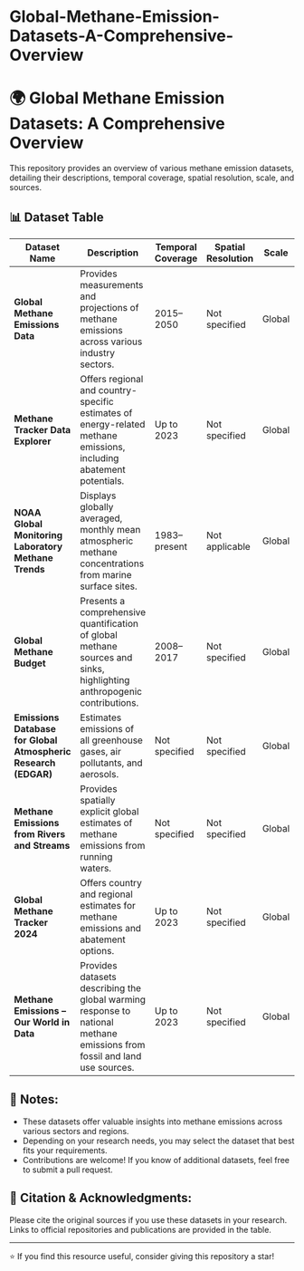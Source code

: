 # Global-Methane-Emission-Datasets-A-Comprehensive-Overview

# 🌍 Global Methane Emission Datasets: A Comprehensive Overview

This repository provides an overview of various methane emission datasets, detailing their descriptions, temporal coverage, spatial resolution, scale, and sources.

## 📊 Dataset Table

| Dataset Name | Description | Temporal Coverage | Spatial Resolution | Scale | Source |
|--------------|-------------|-------------------|--------------------|-------|--------|
| **Global Methane Emissions Data** | Provides measurements and projections of methane emissions across various industry sectors. | 2015–2050 | Not specified | Global | [Global Methane Initiative](https://globalmethane.org/methane-emissions-data.aspx) |
| **Methane Tracker Data Explorer** | Offers regional and country-specific estimates of energy-related methane emissions, including abatement potentials. | Up to 2023 | Not specified | Global | [International Energy Agency](https://www.iea.org/data-and-statistics/data-tools/methane-tracker-data-explorer) |
| **NOAA Global Monitoring Laboratory Methane Trends** | Displays globally averaged, monthly mean atmospheric methane concentrations from marine surface sites. | 1983–present | Not applicable | Global | [NOAA Global Monitoring Laboratory](https://gml.noaa.gov/ccgg/trends_ch4/) |
| **Global Methane Budget** | Presents a comprehensive quantification of global methane sources and sinks, highlighting anthropogenic contributions. | 2008–2017 | Not specified | Global | [Global Carbon Project](https://www.globalcarbonproject.org/methanebudget/20/hl-compact.htm) |
| **Emissions Database for Global Atmospheric Research (EDGAR)** | Estimates emissions of all greenhouse gases, air pollutants, and aerosols. | Not specified | Not specified | Global | [European Commission Joint Research Centre](https://data.jrc.ec.europa.eu/collection/edgar) |
| **Methane Emissions from Rivers and Streams** | Provides spatially explicit global estimates of methane emissions from running waters. | Not specified | Not specified | Global | [Nature Journal](https://www.nature.com/articles/s41586-023-06344-6) |
| **Global Methane Tracker 2024** | Offers country and regional estimates for methane emissions and abatement options. | Up to 2023 | Not specified | Global | [International Energy Agency](https://www.iea.org/reports/global-methane-tracker-2024) |
| **Methane Emissions – Our World in Data** | Provides datasets describing the global warming response to national methane emissions from fossil and land use sources. | Up to 2023 | Not specified | Global | [Our World in Data](https://ourworldindata.org/grapher/methane-emissions) |

## 📌 Notes:
- These datasets offer valuable insights into methane emissions across various sectors and regions.
- Depending on your research needs, you may select the dataset that best fits your requirements.
- Contributions are welcome! If you know of additional datasets, feel free to submit a pull request.

## 📢 Citation & Acknowledgments:
Please cite the original sources if you use these datasets in your research. Links to official repositories and publications are provided in the table.

---

⭐ If you find this resource useful, consider giving this repository a star!
